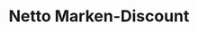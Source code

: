 ---
title: "Netto Marken-Discount"
url: /gundelfingen-a-d-donau/netto-marken-discount/
shop: Supermarkt
---